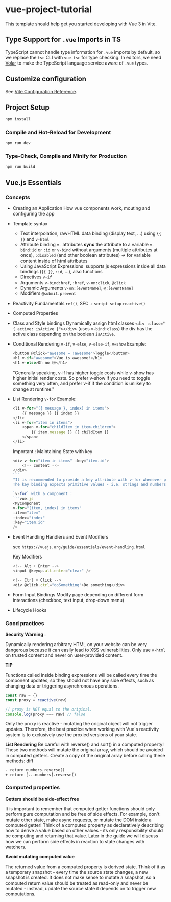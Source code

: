 # vue-project-tutorial

This template should help get you started developing with Vue 3 in Vite.

## Type Support for `.vue` Imports in TS

TypeScript cannot handle type information for `.vue` imports by default, so we replace the `tsc` CLI with `vue-tsc` for type checking. In editors, we need [Volar](https://marketplace.visualstudio.com/items?itemName=Vue.volar) to make the TypeScript language service aware of `.vue` types.

## Customize configuration

See [Vite Configuration Reference](https://vite.dev/config/).

## Project Setup

```sh
npm install
```

### Compile and Hot-Reload for Development

```sh
npm run dev
```

### Type-Check, Compile and Minify for Production

```sh
npm run build
```

## Vue.js Essentials
### Concepts
- Creating an Application
    How vue components work, mouting and configuring the app
- Template syntax
    - Text interpolation, rawHTML 
        data binding (display text, ...) using `{{ }}` and `v-html`
    - Attribute binding
        `v-` attributes **sync** the attribute to a variable
        `v-bind:id` or `:id` or `v-bind` without arguments (multiple attributes at once),  `:disabled` (and other boolean attributes) -> for variable content inside of html attributes
    - Using JavaScript Expressions
​       supports js expressions inside all data bindings (`{{ }}`, `:id`, ...), also functions
    - Directives
        `v-if`
    - Arguments
        `v-bind:href`, `:href`, `v-on:click`, `@click`
    - Dynamic Arguments
        `v-on:[eventName]`, `@:[eventName]`
    - Modifiers
        `@submit.prevent`
- Reactivity Fundamentals
    `ref()`, SFC + `script setup`
    `reactive()`
- Computed Properties

- Class and Style bindings
    Dynamically assign html classes `<div :class="{ active: isActive }"></div>` (uses `v-bind:class`) the div has the active class depending on the boolean `isActive`. 
- Conditional Rendering
    `v-if`, `v-else`, `v-else-if`, `v=show`
    Example: 
    ```vue.js
    <button @click="awesome = !awesome">Toggle</button>
    <h1 v-if="awesome">Vue is awesome!</h1>
    <h1 v-else>Oh no 😢</h1>
    ``` 
    "Generally speaking, v-if has higher toggle costs while v-show has higher initial render costs. So prefer v-show if you need to toggle something very often, and prefer v-if if the condition is unlikely to change at runtime."
- List Rendering
    `v-for`
    Example:
    ```vue.js
    <li v-for="({ message }, index) in items">
        {{ message }} {{ index }}
    </li>
    <li v-for="item in items">
        <span v-for="childItem in item.children">
            {{ item.message }} {{ childItem }}
        </span>
    </li>
    ```
    Important : Maintaining State with key
    ```vue.js
    <div v-for="item in items" :key="item.id">
        <!-- content -->
    </div>
    ```​
    "It is recommended to provide a key attribute with v-for whenever possible, unless the iterated DOM content is simple (i.e. contains no components or stateful DOM elements), or you are intentionally relying on the default behavior for performance gains.
    The key binding expects primitive values - i.e. strings and numbers. Do not use objects as v-for keys. For detailed usage of the key attribute, please see the key API documentation."

    `v-for` with a component :
    ```vue.js
    <MyComponent
    v-for="(item, index) in items"
    :item="item"
    :index="index"
    :key="item.id"
    />
    ```
- Event Handling
    Handlers and Event Modifiers

    see `https://vuejs.org/guide/essentials/event-handling.html`

    Key Modifiers
    ```vue.js
    <!-- Alt + Enter -->
    <input @keyup.alt.enter="clear" />

    <!-- Ctrl + Click -->
    <div @click.ctrl="doSomething">Do something</div>
    ```
- Form Input Bindings
    Modify page depending on different form interactions (checkbox, text input, drop-down menu)
- Lifecycle Hooks


### Good practices
**Security Warning** :

Dynamically rendering arbitrary HTML on your website can be very dangerous because it can easily lead to XSS vulnerabilities. Only use `v-html` on trusted content and never on user-provided content.

**TIP**

Functions called inside binding expressions will be called every time the component updates, so they should not have any side effects, such as changing data or triggering asynchronous operations.

```vue.js
const raw = {}
const proxy = reactive(raw)

// proxy is NOT equal to the original.
console.log(proxy === raw) // false
```

Only the proxy is reactive - mutating the original object will not trigger updates. Therefore, the best practice when working with Vue's reactivity system is to exclusively use the proxied versions of your state.

**List Rendering**
Be careful with reverse() and sort() in a computed property! These two methods will mutate the original array, which should be avoided in computed getters. Create a copy of the original array before calling these methods:
diff
```
- return numbers.reverse()
+ return [...numbers].reverse()
```

### Computed properties

**Getters should be side-effect free**

It is important to remember that computed getter functions should only perform pure computation and be free of side effects. For example, don't mutate other state, make async requests, or mutate the DOM inside a computed getter! Think of a computed property as declaratively describing how to derive a value based on other values - its only responsibility should be computing and returning that value. Later in the guide we will discuss how we can perform side effects in reaction to state changes with watchers.

**Avoid mutating computed value**​

The returned value from a computed property is derived state. Think of it as a temporary snapshot - every time the source state changes, a new snapshot is created. It does not make sense to mutate a snapshot, so a computed return value should be treated as read-only and never be mutated - instead, update the source state it depends on to trigger new computations.